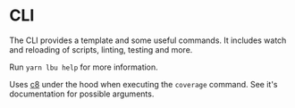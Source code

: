 # CLI

The CLI provides a template and some useful commands. It includes watch and
reloading of scripts, linting, testing and more.

Run `yarn lbu help` for more information.

Uses [c8](https://github.com/bcoe/c8) under the hood when executing the
`coverage` command. See it's documentation for possible arguments.

